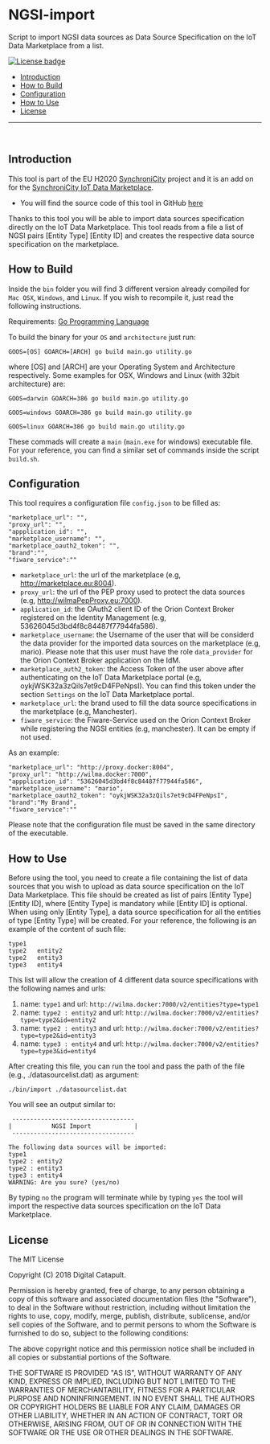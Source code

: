 # NGSI-import
Script to import NGSI data sources as Data Source Specification on the IoT Data Marketplace from a list.

[![License badge](https://img.shields.io/badge/license-MIT-blue.svg)](https://opensource.org/licenses/MIT)

+ [Introduction](#def-introduction)
+ [How to Build](#def-build)
+ [Configuration](#def-conf)
+ [How to Use](#def-use)
+ [License](#def-license)

---

<br>

<a name="def-introduction"></a>
## Introduction

This tool is part of the EU H2020 [SynchroniCity](https://synchronicity-iot.eu) project and it is an add on for the [SynchroniCity IoT Data Marketplace](https://github.com/caposseleDigicat/SynchroniCityDataMarketplace).

- You will find the source code of this tool in GitHub [here](https://github.com/caposseleDigicat/NGSI-import)

Thanks to this tool you will be able to import data sources specification directly on the IoT Data Marketplace. This tool reads from a file a list of NGSI pairs [Entity Type] 
[Entity ID] and creates the respective data source specification on the marketplace. 

<a name="def-build"></a>
## How to Build

Inside the `bin` folder you will find 3 different version already compiled for `Mac OSX`, `Windows`, and `Linux`. If you wish to recompile it, just read the following instructions. 

Requirements: [Go Programming Language](https://golang.org/doc/install)

To build the binary for your `OS` and `architecture` just run:

```
GOOS=[OS] GOARCH=[ARCH] go build main.go utility.go
```

where [OS] and [ARCH] are your Operating System and Architecture respectively. Some examples for OSX, Windows and Linux (with 32bit architecture) are:

```
GOOS=darwin GOARCH=386 go build main.go utility.go

GOOS=windows GOARCH=386 go build main.go utility.go

GOOS=linux GOARCH=386 go build main.go utility.go
```

These commads will create a `main` (`main.exe` for windows) executable file. For your reference, you can find a similar set of commands inside the script `build.sh`.

<a name="def-conf"></a>
## Configuration

This tool requires a configuration file `config.json` to be filled as:

```
"marketplace_url": "",
"proxy_url": "",
"appplication_id": "",
"marketplace_username": "",
"marketplace_oauth2_token": "",
"brand":"",
"fiware_service":""
```

- `marketplace_url`: the url of the marketplace (e.g, http://marketplace.eu:8004).
- `proxy_url`: the url of the PEP proxy used to protect the data sources (e.g, http://wilmaPepProxy.eu:7000).
- `application_id`: the OAuth2 client ID of the Orion Context Broker registered on the Identity Management (e.g, 53626045d3bd4f8c84487f77944fa586).
- `marketplace_username`: the Username of the user that will be considerd the data provider for the imported data sources on the marketplace (e.g, mario). Please note that this user must have the role `data_provider` for the Orion Context Broker application on the IdM.
- `marketplace_auth2_token`: the Access Token of the user above after authenticating on the IoT Data Marketplace portal (e.g, oykjWSK32a3zQils7et9cD4FPeNpsI). You can find this token under the section `Settings` on the IoT Data Marketplace portal.
- `marketplace_url`: the brand used to fill the data source specifications in the marketplace (e.g, Manchester).
- `fiware_service`: the Fiware-Service used on the Orion Context Broker while registering the NGSI entities (e.g, manchester). It can be empty if not used.

As an example:

```
"marketplace_url": "http://proxy.docker:8004",
"proxy_url": "http://wilma.docker:7000",
"appplication_id": "53626045d3bd4f8c84487f77944fa586",
"marketplace_username": "mario",
"marketplace_oauth2_token": "oykjWSK32a3zQils7et9cD4FPeNpsI",
"brand":"My Brand",
"fiware_service":""
```

Please note that the configuration file must be saved in the same directory of the executable.

<a name="def-use"></a>
## How to Use

Before using the tool, you need to create a file containing the list of data sources that you wish to upload as data source specification on the IoT Data Marketplace.
This file should be created as list of pairs [Entity Type] [Entity ID], where [Entity Type] is mandatory while [Entity ID] is optional. When using only [Entity Type], a data source specification for all the entities of type [Entity Type] will be created. For your reference, the following is an example of the content of such file:

```
type1
type2   entity2
type2   entity3
type3   entity4
```

This list will allow the creation of 4 different data source specifications with the following names and urls:  

1. name: `type1` and url: `http://wilma.docker:7000/v2/entities?type=type1`
2. name: `type2 : entity2` and url: `http://wilma.docker:7000/v2/entities?type=type2&id=entity2`
2. name: `type2 : entity3` and url: `http://wilma.docker:7000/v2/entities?type=type2&id=entity3`
2. name: `type3 : entity4` and url: `http://wilma.docker:7000/v2/entities?type=type3&id=entity4`

After creating this file, you can run the tool and pass the path of the file (e.g., ./datasourcelist.dat) as argument:

```
./bin/import ./datasourcelist.dat
```

You will see an output similar to:

```
 ----------------------------------
|           NGSI Import            |
 ----------------------------------

The following data sources will be imported:
type1
type2 : entity2
type2 : entity3
type3 : entity4
WARNING: Are you sure? (yes/no)
```

By typing `no` the program will terminate while by typing `yes` the tool will import the respective data sources specification on the IoT Data Marketplace.

## License

The MIT License
 
Copyright (C) 2018 Digital Catapult.

Permission is hereby granted, free of charge, to any person obtaining a copy of this software and associated documentation files (the "Software"), to deal in the Software without restriction, including without limitation the rights to use, copy, modify, merge, publish, distribute, sublicense, and/or sell copies of the Software, and to permit persons to whom the Software is furnished to do so, subject to the following conditions:

The above copyright notice and this permission notice shall be included in all copies or substantial portions of the Software.

THE SOFTWARE IS PROVIDED "AS IS", WITHOUT WARRANTY OF ANY KIND, EXPRESS OR IMPLIED, INCLUDING BUT NOT LIMITED TO THE WARRANTIES OF MERCHANTABILITY, FITNESS FOR A PARTICULAR PURPOSE AND NONINFRINGEMENT. IN NO EVENT SHALL THE AUTHORS OR COPYRIGHT HOLDERS BE LIABLE FOR ANY CLAIM, DAMAGES OR OTHER LIABILITY, WHETHER IN AN ACTION OF CONTRACT, TORT OR OTHERWISE, ARISING FROM, OUT OF OR IN CONNECTION WITH THE SOFTWARE OR THE USE OR OTHER DEALINGS IN THE SOFTWARE.
